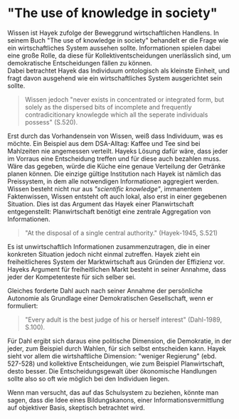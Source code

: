 # "The use of knowledge in society"

Wissen ist Hayek zufolge der Beweggrund wirtschaftlichen Handlens. In seinem Buch "The use of knowledge in society" behandelt er die Frage wie ein wirtschaftliches System aussehen sollte. Informationen spielen dabei eine große Rolle, da diese für Kollektiventscheidungen unerlässlich sind, um demokratische Entscheidungen fällen zu können.  
Dabei betrachtet Hayek das Individuum ontologisch als kleinste Einheit, und fragt davon ausgehend wie ein wirtschaftliches System ausgerichtet sein sollte.
>Wissen jedoch "never exists in concentrated or integrated form, but solely as the dispersed bits of incomplete and frequently contradicitionary knowlegde which all the seperate individuals possess" (S.520).

Erst durch das Vorhandensein von Wissen, weiß dass Individuum, was es möchte.
Ein Beispiel aus dem DSA-Alltag: Kaffee und Tee sind bei Mahlzeiten nie angemessen verteilt. Hayeks Lösung dafür wäre, dass jeder im Vorraus eine Entscheidung treffen und für diese auch bezahlen muss. Wäre das gegeben, würde die Küche eine genaue Verteilung der Getränke planen können.
Die einzige gültige Institution nach Hayek ist nämlich das Preissystem, in dem alle notwendigen Informationen aggregiert werden.
Wissen besteht nicht nur aus *"scientific knowledge"*, immanentem Faktenwissen,  Wissen entsteht oft auch lokal, also erst in einer gegebenen Situation.
Dies ist das Argument das Hayek einer Planwirtschaft entgegenstellt:
Planwirtschaft benötigt eine zentrale Aggregation von Informationen.
>"At the disposal of a single central authority." (Hayek-1945, S.521)

Es ist unwirtschaftlich Informationen zusammenzutragen, die in einer konkreten Situation jedoch nicht einmal zutreffen.
Hayek zieht ein freiheitlicheres System der Marktwirtschaft aus Gründen der Effizienz vor.
Hayeks Argument für freiheitlichen Markt besteht in seiner Annahme, dass jeder der Kompetenteste für sich selber sei.

Gleiches forderte Dahl auch nach seiner Annahme der persönliche Autonomie als Grundlage einer Demokratischen Gesellschaft, wenn er formuliert:
>"Every adult is the best judge of his or herself interest" (Dahl-1989, S.100).

Für Dahl ergibt sich daraus eine politische Dimension, die Demokratie, in der jeder, zum Beispiel durch Wahlen, für sich selbst entscheiden kann.
Hayek sieht vor allem die wirtshaftliche Dimension: "weniger Regierung" (ebd. 527-528) und kollektive Entscheidungen, wie zum Beispiel Planwirtschaft, desto besser.
Die Entscheidungsgewalt über ökonomische Handlungen sollte also so oft wie möglich bei den Individuen liegen.

Wenn man versucht, das auf das Schulsystem zu beziehen, könnte man sagen, dass die Idee eines Bildungskanons, einer Informationsvermittlung auf objektiver Basis, skeptisch betrachtet wird.
